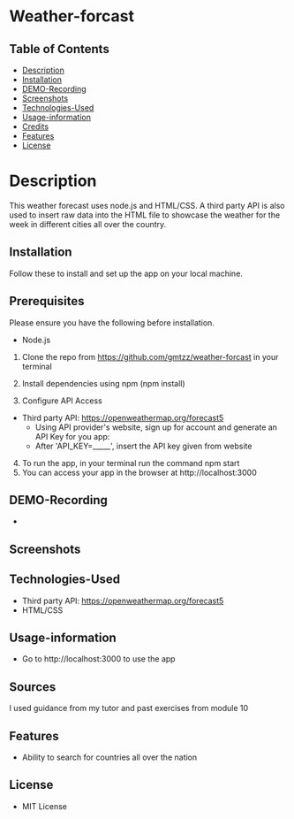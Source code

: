 # Weather-forcast
## Table of Contents
* [Description](#Description)
* [Installation](#Installation)
* [DEMO-Recording](#DEMO-Recording)
* [Screenshots](#Screenshots)
* [Technologies-Used](#Technologies-used)
* [Usage-information](#Usage-information)
* [Credits](#Credits)
* [Features](#Features)
* [License](#License)
# Description 
This weather forecast uses node.js and HTML/CSS. A third party API is also used to insert raw data into the HTML file to showcase the weather for the week in different cities all over the country. 

## Installation
Follow these to install and set up the app on your local machine.
## Prerequisites
Please ensure you have the following before installation. 
- Node.js
1. Clone the repo from https://github.com/gmtzz/weather-forcast in your terminal
 
2. Install dependencies using npm (npm install)

3. Configure API Access
* Third party API: https://openweathermap.org/forecast5 
    - Using API provider's website, sign up for account and generate an API Key for you app:  
    - After 'API_KEY=_____', insert the API key given from website

4. To run the app, in your terminal run the command npm start
5. You can access your app in the browser at http://localhost:3000  

## DEMO-Recording
* 
## Screenshots

## Technologies-Used
* Third party API: https://openweathermap.org/forecast5 
* HTML/CSS

## Usage-information
* Go to http://localhost:3000 to use the app
## Sources
I used guidance from my tutor and past exercises from module 10
## Features
* Ability to search for countries all over the nation  
## License
* MIT License






